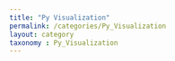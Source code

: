 ```yaml
---
title: "Py Visualization"
permalink: /categories/Py_Visualization
layout: category
taxonomy : Py_Visualization
---
```

